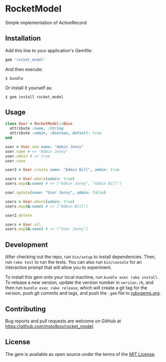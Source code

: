 # RocketModel

Simple implementation of ActiveRecord

## Installation

Add this line to your application's Gemfile:

```ruby
gem 'rocket_model'
```

And then execute:

    $ bundle

Or install it yourself as:

    $ gem install rocket_model

## Usage

```ruby
class User < RocketModel::Base
  attribute :name, :String
  attribute :admin, :Boolean, default: true
end

user = User.new name: "Admin Jonny"
user.name # => "Admin Jonny"
user.admin # => true
user.save

user2 = User.create name: "Admin Bill", admin: true

users = User.where(admin: true)
users.map(&:name) # => ["Admin Jonny", "Admin Bill"]

user.update(name: "User Jonny", admin: false)

users = User.where(admin: true)
users.map(&:name) # => ["Admin Bill"]

user2.delete

users = User.all
users.map(&:name) # => ["User Jonny"]

```

## Development

After checking out the repo, run `bin/setup` to install dependencies. Then, run `rake test` to run the tests. You can also run `bin/console` for an interactive prompt that will allow you to experiment.

To install this gem onto your local machine, run `bundle exec rake install`. To release a new version, update the version number in `version.rb`, and then run `bundle exec rake release`, which will create a git tag for the version, push git commits and tags, and push the `.gem` file to [rubygems.org](https://rubygems.org).

## Contributing

Bug reports and pull requests are welcome on GitHub at https://github.com/mstolbov/rocket_model.


## License

The gem is available as open source under the terms of the [MIT License](http://opensource.org/licenses/MIT).

